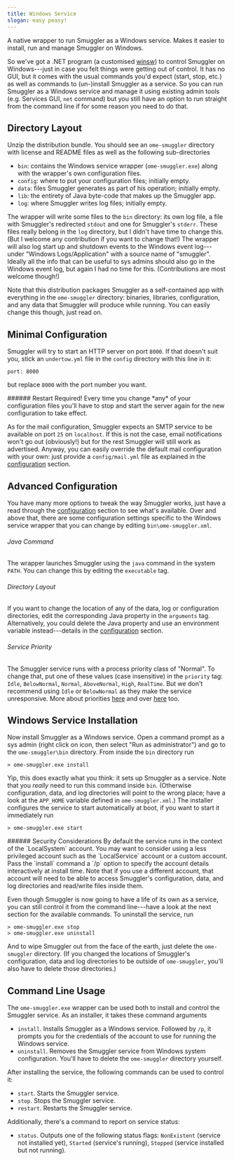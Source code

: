 ```yaml
---
title: Windows Service
slogan: easy peasy!
---
```


<p class="intro">
A native wrapper to run Smuggler as a Windows service. Makes it easier to
install, run and manage Smuggler on Windows.
</p>

So we've got a .NET program (a customised [winsw][winsw]) to control Smuggler
on Windows---just in case you felt things were getting out of control. It has
no GUI, but it comes with the usual commands you'd expect (start, stop, etc.)
as well as commands to (un-)install Smuggler as a service. So you can run
Smuggler as a Windows service and manage it using existing admin tools (e.g.
Services GUI, `net` command) but you still have an option to run straight
from the command line if for some reason you need to do that.


Directory Layout
----------------
Unzip the distribution bundle. You should see an `ome-smuggler` directory
with license and README files as well as the following sub-directories

* `bin`: contains the Windows service wrapper (`ome-smuggler.exe`) along
with the wrapper's own configuration files.
* `config`: where to put your configuration files; initially empty.
* `data`: files Smuggler generates as part of his operation; initially empty.
* `lib`: the entirety of Java byte-code that makes up the Smuggler app.
* `log`: where Smuggler writes log files; initially empty.

The wrapper will write some files to the `bin` directory: its own log file,
a file with Smuggler's redirected `stdout` and one for Smuggler's `stderr`.
These files really belong in the `log` directory, but I didn't have time to
change this. (But I welcome any contribution if you want to change that!)
The wrapper will also log start up and shutdown events to the Windows event
log---under "Windows Logs/Application" with a source name of "smuggler".
Ideally all the info that can be useful to sys admins should also go in the
Windows event log, but again I had no time for this. (Contributions are most
welcome though!)

Note that this distribution packages Smuggler as a self-contained app with
everything in the `ome-smuggler` directory: binaries, libraries, configuration,
and any data that Smuggler will produce while running. You can easily change
this though, just read on.


Minimal Configuration
---------------------
Smuggler will try to start an HTTP server on port `8000`. If that doesn't suit
you, stick an `undertow.yml` file in the `config` directory with this line in
it:

~~~ {.yaml}
port: 8000
~~~

but replace `8000` with the port number you want.

<div class="pull-quote">
###### Restart Required!
Every time you change *any* of your configuration files you'll have to stop
and start the server again for the new configuration to take effect.
</div>

As for the mail configuration, Smuggler expects an SMTP service to be available
on port `25` on `localhost`. If this is not the case, email notifications won't
go out (obviously!) but for the rest Smuggler will still work as advertised.
Anyway, you can easily override the default mail configuration with your own:
just provide a `config/mail.yml` file as explained in the [configuration][config]
section.


Advanced Configuration
----------------------
You have many more options to tweak the way Smuggler works, just have a read
through the [configuration][config] section to see what's available. Over and
above that, there are some configuration settings specific to the Windows
service wrapper that you can change by editing `bin\ome-smuggler.xml`.

###### Java Command
The wrapper launches Smuggler using the `java` command in the system `PATH`.
You can change this by editing the `executable` tag.

###### Directory Layout
If you want to change the location of any of the data, log or configuration
directories, edit the corresponding Java property in the `arguments` tag.
Alternatively, you could delete the Java property and use an environment
variable instead---details in the [configuration][config] section.

###### Service Priority
The Smuggler service runs with a process priority class of "Normal". To
change that, put one of these values (case insensitive) in the `priority`
tag: `Idle`, `BelowNormal`, `Normal`, `AboveNormal`, `High`, `RealTime`.
But we don't recommend using `Idle` or `BelowNormal` as they make the
service unresponsive. More about priorities [here][priority-enum] and
over [here][win-scheduling] too.


Windows Service Installation
----------------------------
Now install Smuggler as a Windows service. Open a command prompt as a sys
admin (right click on icon, then select "Run as administrator") and go to
the `ome-smuggler\bin` directory. From inside the `bin` directory run

~~~ {.bash}
> ome-smuggler.exe install
~~~

Yip, this does exactly what you think: it sets up Smuggler as a service.
Note that you *really* need to run this command inside `bin`. (Otherwise
configuration, data, and log directories will point to the wrong place;
have a look at the `APP_HOME` variable defined in `ome-smuggler.xml`.)
The installer configures the service to start automatically at boot, if
you want to start it immediately run

~~~ {.bash}
> ome-smuggler.exe start
~~~

<div class="pull-quote">
###### Security Considerations
By default the service runs in the context of the `LocalSystem` account.
You may want to consider using a less privileged account such as the
`LocalService` account or a custom account. Pass the `install` command a
`/p` option to specify the account details interactively at install time.
Note that if you use a different account, that account will need to be
able to access Smuggler's configuration, data, and log directories and
read/write files inside them.
</div>

Even though Smuggler is now going to have a life of its own as a service,
you can still control it from the command line---have a look at the next
section for the available commands. To uninstall the service, run

~~~ {.bash}
> ome-smuggler.exe stop
> ome-smuggler.exe uninstall
~~~

And to wipe Smuggler out from the face of the earth, just delete the
`ome-smuggler` directory. (If you changed the locations of Smuggler's
configuration, data and log directories to be outside of `ome-smuggler`,
you'll also have to delete those directories.)


Command Line Usage
------------------
The `ome-smuggler.exe` wrapper can be used both to install and control the
Smuggler service. As an installer, it takes these command arguments

* `install`. Installs Smuggler as a Windows service. Followed by `/p`, it
prompts you for the credentials of the account to use for running the Windows
service.
* `uninstall`. Removes the Smuggler service from Windows system configuration.
You'll have to delete the `ome-smuggler` directory yourself.

After installing the service, the following commands can be used to control
it:

* `start`. Starts the Smuggler service.
* `stop`. Stops the Smuggler service.
* `restart`. Restarts the Smuggler service.

Additionally, there's a command to report on service status:

* `status`. Outputs one of the following status flags: `NonExistent` (service
not installed yet), `Started` (service's running), `Stopped` (service installed
but not running).




[config]: configuration.html
    "Configuration"
[priority-enum]: https://msdn.microsoft.com/en-us/library/system.diagnostics.processpriorityclass(v=vs.110).aspx
    "ProcessPriorityClass Enumeration"
[win-scheduling]: https://msdn.microsoft.com/en-us/library/windows/desktop/ms685100(v=vs.85).aspx
    "Scheduling Priorities"
[winsw]: https://github.com/kohsuke/winsw
    "winsw"
